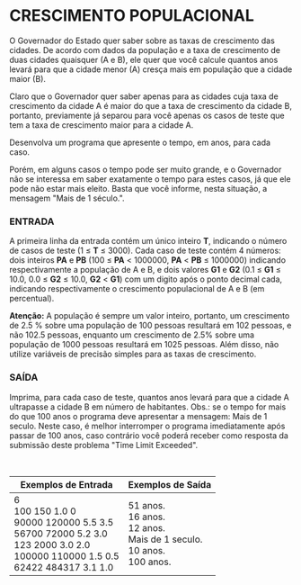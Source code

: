 ﻿# CRESCIMENTO POPULACIONAL

O Governador do Estado quer saber sobre as taxas de crescimento das cidades. De acordo com dados da população e a taxa de crescimento de duas cidades quaisquer (A e B), ele quer que você calcule quantos anos levará para que a cidade menor (A) cresça mais em população que a cidade maior (B).

Claro que o Governador quer saber apenas para as cidades cuja taxa de crescimento da cidade A é maior do que a taxa de crescimento da cidade B, portanto, previamente já separou para você apenas os casos de teste que tem a taxa de crescimento maior para a cidade A.

Desenvolva um programa que apresente o tempo, em anos, para cada caso.

Porém, em alguns casos o tempo pode ser muito grande, e o Governador não se interessa em saber exatamente o tempo para estes casos, já que ele pode não estar mais eleito. Basta que você informe, nesta situação, a mensagem "Mais de 1 século.".


### ENTRADA

A primeira linha da entrada contém um único inteiro **T**, indicando o número de casos de teste (1 ≤ **T** ≤ 3000). Cada caso de teste contém 4 números: dois inteiros **PA** e **PB** (100 ≤ **PA** < 1000000, **PA** < **PB** ≤ 1000000) indicando respectivamente a população de A e B, e dois valores **G1** e **G2** (0.1 ≤ **G1** ≤ 10.0, 0.0 ≤ **G2** ≤ 10.0, **G2** < **G1**) com um digito após o ponto decimal cada, indicando respectivamente o crescimento populacional de A e B (em percentual).

**Atenção:** A população é sempre um valor inteiro, portanto, um crescimento de 2.5 % sobre uma população de 100 pessoas resultará em 102 pessoas, e não 102.5 pessoas, enquanto um crescimento de 2.5% sobre uma população de 1000 pessoas resultará em 1025 pessoas. Além disso, não utilize variáveis de precisão simples para as taxas de crescimento.


### SAÍDA

Imprima, para cada caso de teste, quantos anos levará para que a cidade A ultrapasse a cidade B em número de habitantes. Obs.: se o tempo for mais do que 100 anos o programa deve apresentar a mensagem: Mais de 1 seculo. Neste caso, é melhor interromper o programa imediatamente após passar de 100 anos, caso contrário você poderá receber como resposta da submissão deste problema "Time Limit Exceeded".

<br/>

| Exemplos de Entrada                                          | Exemplos de Saída                                            |
| ------------------------------------------------------------ | ------------------------------------------------------------ |
| 6<br />100 150 1.0 0<br />90000 120000 5.5 3.5<br />56700 72000 5.2 3.0<br />123 2000 3.0 2.0<br />100000 110000 1.5 0.5<br />62422 484317 3.1 1.0 | 51 anos.<br />16 anos.<br />12 anos.<br />Mais de 1 seculo.<br />10 anos.<br />100 anos. |
